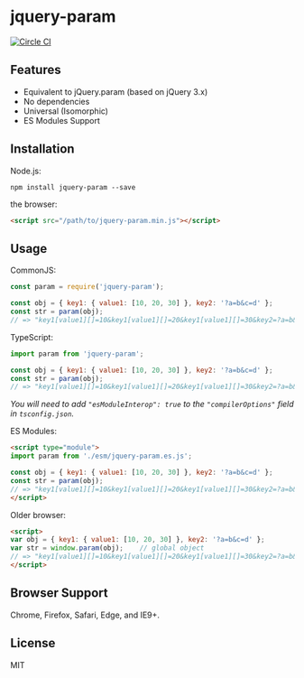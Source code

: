 # jquery-param

[![Circle CI](https://circleci.com/gh/knowledgecode/jquery-param.svg?style=shield)](https://circleci.com/gh/knowledgecode/jquery-param)

## Features

- Equivalent to jQuery.param (based on jQuery 3.x)
- No dependencies
- Universal (Isomorphic)
- ES Modules Support

## Installation

Node.js:

```shell
npm install jquery-param --save
```

the browser:

```html
<script src="/path/to/jquery-param.min.js"></script>
```

## Usage

CommonJS:

```javascript
const param = require('jquery-param');

const obj = { key1: { value1: [10, 20, 30] }, key2: '?a=b&c=d' };
const str = param(obj);
// => "key1[value1][]=10&key1[value1][]=20&key1[value1][]=30&key2=?a=b&c=d"
```

TypeScript:

```javascript
import param from 'jquery-param';

const obj = { key1: { value1: [10, 20, 30] }, key2: '?a=b&c=d' };
const str = param(obj);
// => "key1[value1][]=10&key1[value1][]=20&key1[value1][]=30&key2=?a=b&c=d"
```

*You will need to add `"esModuleInterop": true` to the `"compilerOptions"` field in `tsconfig.json`.*

ES Modules:

```html
<script type="module">
import param from './esm/jquery-param.es.js';

const obj = { key1: { value1: [10, 20, 30] }, key2: '?a=b&c=d' };
const str = param(obj);
// => "key1[value1][]=10&key1[value1][]=20&key1[value1][]=30&key2=?a=b&c=d"
</script>
```

Older browser:

```html
<script>
var obj = { key1: { value1: [10, 20, 30] }, key2: '?a=b&c=d' };
var str = window.param(obj);    // global object
// => "key1[value1][]=10&key1[value1][]=20&key1[value1][]=30&key2=?a=b&c=d"
</script>
```

## Browser Support

Chrome, Firefox, Safari, Edge, and IE9+.

## License

MIT
